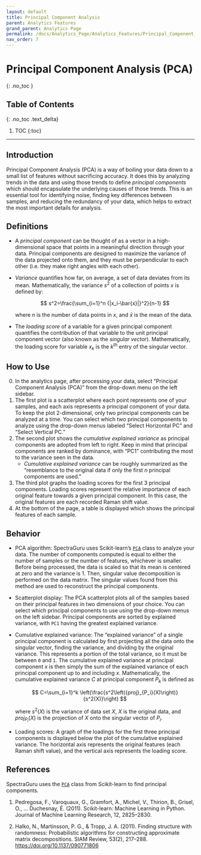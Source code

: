 ```yaml
---
layout: default
title: Principal Component Analysis
parent: Analytics Features
grand_parent: Analytics Page
permalink: /docs/Analytics_Page/Analytics_Features/Principal_Component_Analysis/
nav_order: 7
---
```


# Principal Component Analysis (PCA)
{: .no_toc }

## Table of Contents
{: .no_toc .text_delta}

1. TOC
{:toc}

---

## Introduction

Principal Component Analysis (PCA) is a way of boiling your data down to a small list of features without sacrificing accuracy. It does this by analyzing trends in the data and using those trends to define *principal components* which should encapsulate the underlying causes of those trends. This is an essential tool for identifying noise, finding key differences between samples, and reducing the redundancy of your data, which helps to extract the most important details for analysis.

## Definitions

- A *principal component* can be thought of as a vector in a high-dimensional space that points in a meaningful direction through your data. Principal components are designed to maximize the variance of the data projected onto them, and they must be perpendicular to each other (i.e. they make right angles with each other).
- *Variance* quantifies how far, on average, a set of data deviates from its mean. Mathematically, the variance $s^2$ of a collection of points $x$ is defined by:

    $$
    s^2=\frac{\sum_{i=1}^n {|x_i-\bar{x}|}^2}{n-1}
    $$

    where $n$ is the number of data points in $x$, and $\bar{x}$ is the mean of the data.
- The *loading score* of a variable for a given principal component quantifies the contribution of that variable to the unit principal component vector (also known as the *singular vector*). Mathematically, the loading score for variable $x_k$ is the $k^{th}$ entry of the singular vector.

## How to Use

0. In the analytics page, after processing your data, select “Principal Component Analysis (PCA)” from the drop-down menu on the left sidebar.
1. The first plot is a scatterplot where each point represents one of your samples, and each axis represents a principal component of your data. To keep the plot 2-dimensional, only two principal components can be analyzed at a time. You can select which two principal components to analyze using the drop-down menus labeled “Select Horizontal PC” and “Select Vertical PC.”
2. The second plot shows the *cumulative explained variance* as principal components are adopted from left to right. Keep in mind that principal components are ranked by dominance, with “PC1” contributing the most to the variance seen in the data.
    - *Cumulative explained variance* can be roughly summarized as the “resemblance to the original data if only the first $n$ principal components are used.”
3. The third plot graphs the loading scores for the first 3 principal components. Loading scores represent the relative importance of each original feature towards a given principal component. In this case, the original features are each recorded Raman shift value.
4. At the bottom of the page, a table is displayed which shows the principal features of each sample.

## Behavior

- PCA algorithm: SpectraGuru uses Scikit-learn’s [`PCA`](https://scikit-learn.org/stable/modules/generated/sklearn.decomposition.PCA.html) class to analyze your data. The number of components computed is equal to either the number of samples or the number of features, whichever is smaller. Before being processed, the data is scaled so that its mean is centered at zero and the variance is 1. Then, singular value decomposition is performed on the data matrix. The singular values found from this method are used to reconstruct the principal components.
- Scatterplot display: The PCA scatterplot plots all of the samples based on their principal features in two dimensions of your choice. You can select which principal components to use using the drop-down menus on the left sidebar. Principal components are sorted by explained variance, with `PC1` having the greatest explained variance.
- Cumulative explained variance: The “explained variance” of a single principal component is calculated by first projecting all the data onto the singular vector, finding the variance, and dividing by the original variance. This represents a portion of the total variance, so it must be between `0` and `1`. The cumulative explained variance at principal component $x$ is then simply the sum of the explained variance of each principal component up to and including $x$. Mathematically, the cumulative explained variance $C$ at principal component $P_k$ is defined as 

    $$
    C=\sum_{i=1}^k \left(\frac{s^2\left({proj}_{P_i}(X)\right)}{s^2(X)}\right)
    $$

    where $s^2(X)$ is the variance of data set $X$, $X$ is the original data, and ${proj}_{P_i}(X)$ is the projection of $X$ onto the singular vector of $P_i$.
- Loading scores: A graph of the loadings for the first three principal components is displayed below the plot of the cumulative explained variance. The horizontal axis represents the original features (each Raman shift value), and the vertical axis represents the loading score.

## References

SpectraGuru uses the [`PCA`](https://scikit-learn.org/stable/modules/generated/sklearn.decomposition.PCA.html) class from Scikit-learn to find principal components.

1. Pedregosa, F., Varoquaux, G., Gramfort, A., Michel, V., Thirion, B., Grisel, O., ... Duchesnay, É. (2011). Scikit-learn: Machine Learning in Python. Journal of Machine Learning Research, 12, 2825–2830.

2. Halko, N., Martinsson, P. G., & Tropp, J. A. (2011). Finding structure with randomness: Probabilistic algorithms for constructing approximate matrix decompositions. SIAM Review, 53(2), 217–288. https://doi.org/10.1137/090771806
